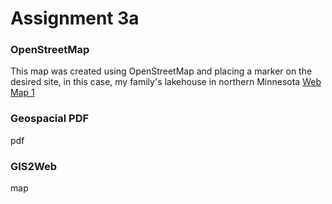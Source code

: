 # Assignment 3a

### OpenStreetMap

This map was created using OpenStreetMap and placing a marker on the desired site, in this case, my family's lakehouse in northern Minnesota
[Web Map 1](Assignment1/assign3a.html)


### Geospacial PDF

pdf


### GIS2Web

map
